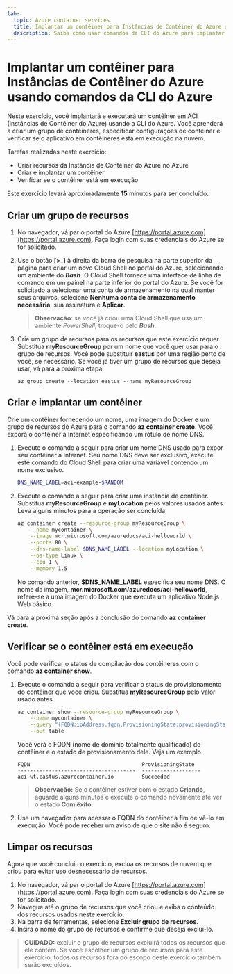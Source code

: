 ```yaml
---
lab:
  topic: Azure container services
  title: Implantar um contêiner para Instâncias de Contêiner do Azure usando comandos da CLI do Azure
  description: Saiba como usar comandos da CLI do Azure para implantar um contêiner em Instâncias de Contêiner do Azure.
---
```


# Implantar um contêiner para Instâncias de Contêiner do Azure usando comandos da CLI do Azure

Neste exercício, você implantará e executará um contêiner em ACI (Instâncias de Contêiner do Azure) usando a CLI do Azure. Você aprenderá a criar um grupo de contêineres, especificar configurações de contêiner e verificar se o aplicativo em contêineres está em execução na nuvem.

Tarefas realizadas neste exercício:

* Criar recursos da Instância de Contêiner do Azure no Azure
* Criar e implantar um contêiner
* Verificar se o contêiner está em execução

Este exercício levará aproximadamente **15** minutos para ser concluído.

## Criar um grupo de recursos

1. No navegador, vá par o portal do Azure [https://portal.azure.com](https://portal.azure.com). Faça login com suas credenciais do Azure se for solicitado.

1. Use o botão **[\>_]** à direita da barra de pesquisa na parte superior da página para criar um novo Cloud Shell no portal do Azure, selecionando um ambiente do ***Bash***. O Cloud Shell fornece uma interface de linha de comando em um painel na parte inferior do portal do Azure. Se você for solicitado a selecionar uma conta de armazenamento na qual manter seus arquivos, selecione **Nenhuma conta de armazenamento necessária**, sua assinatura e **Aplicar**.

    > **Observação**: se você já criou uma Cloud Shell que usa um ambiente *PowerShell*, troque-o pelo ***Bash***.

1. Crie um grupo de recursos para os recursos que este exercício requer. Substitua **myResourceGroup** por um nome que você quer usar para o grupo de recursos. Você pode substituir **eastus** por uma região perto de você, se necessário. Se você já tiver um grupo de recursos que deseja usar, vá para a próxima etapa.

    ```
    az group create --location eastus --name myResourceGroup
    ```

## Criar e implantar um contêiner

Crie um contêiner fornecendo um nome, uma imagem do Docker e um grupo de recursos do Azure para o comando **az container create**. Você exporá o contêiner à Internet especificando um rótulo de nome DNS.

1. Execute o comando a seguir para criar um nome DNS usado para expor seu contêiner à Internet. Seu nome DNS deve ser exclusivo, execute este comando do Cloud Shell para criar uma variável contendo um nome exclusivo.

    ```bash
    DNS_NAME_LABEL=aci-example-$RANDOM
    ```

1. Execute o comando a seguir para criar uma instância de contêiner. Substitua **myResourceGroup** e **myLocation** pelos valores usados antes. Leva alguns minutos para a operação ser concluída.

    ```bash
    az container create --resource-group myResourceGroup \
        --name mycontainer \
        --image mcr.microsoft.com/azuredocs/aci-helloworld \
        --ports 80 \
        --dns-name-label $DNS_NAME_LABEL --location myLocation \
        --os-type Linux \
        --cpu 1 \
        --memory 1.5 
    ```

    No comando anterior, **$DNS_NAME_LABEL** especifica seu nome DNS. O nome da imagem, **mcr.microsoft.com/azuredocs/aci-helloworld**, refere-se a uma imagem do Docker que executa um aplicativo Node.js Web básico.

Vá para a próxima seção após a conclusão do comando **az container create**.

## Verificar se o contêiner está em execução

Você pode verificar o status de compilação dos contêineres com o comando **az container show**. 

1. Execute o comando a seguir para verificar o status de provisionamento do contêiner que você criou. Substitua **myResourceGroup** pelo valor usado antes.

    ```bash
    az container show --resource-group myResourceGroup \
        --name mycontainer \
        --query "{FQDN:ipAddress.fqdn,ProvisioningState:provisioningState}" \
        --out table 
    ```

    Você verá o FQDN (nome de domínio totalmente qualificado) do contêiner e o estado de provisionamento dele. Veja um exemplo.

    ```
    FQDN                                    ProvisioningState
    --------------------------------------  -------------------
    aci-wt.eastus.azurecontainer.io         Succeeded
    ```

    > **Observação:** Se o contêiner estiver com o estado **Criando**, aguarde alguns minutos e execute o comando novamente até ver o estado **Com êxito**.

1. Use um navegador para acessar o FQDN do contêiner a fim de vê-lo em execução. Você pode receber um aviso de que o site não é seguro.

## Limpar os recursos

Agora que você concluiu o exercício, exclua os recursos de nuvem que criou para evitar uso desnecessário de recursos.

1. No navegador, vá par o portal do Azure [https://portal.azure.com](https://portal.azure.com). Faça login com suas credenciais do Azure se for solicitado.
1. Navegue até o grupo de recursos que você criou e exiba o conteúdo dos recursos usados neste exercício.
1. Na barra de ferramentas, selecione **Excluir grupo de recursos**.
1. Insira o nome do grupo de recursos e confirme que deseja excluí-lo.

> **CUIDADO:** excluir o grupo de recursos excluirá todos os recursos que ele contém. Se você escolher um grupo de recursos para este exercício, todos os recursos fora do escopo deste exercício também serão excluídos.
